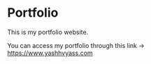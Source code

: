 # Portfolio
This is my portfolio website.

You can access my portfolio through this link -> https://www.yashhvyass.com


